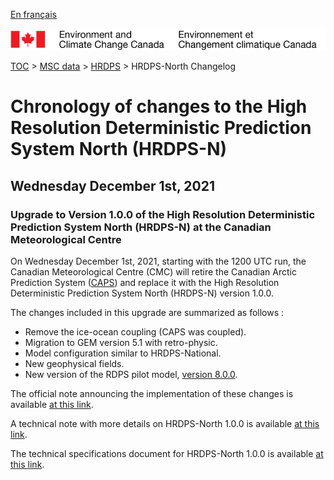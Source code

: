 [En français](changelog_hrdps-nord_fr.md)

![ECCC logo](../../img_eccc-logo.png)

[TOC](../../readme_en.md) > [MSC data](../readme_en.md) > [HRDPS](readme_hrdps_en.md) > HRDPS-North Changelog

# Chronology of changes to the High Resolution Deterministic Prediction System North (HRDPS-N)

## Wednesday December 1st, 2021

### Upgrade to Version 1.0.0 of the High Resolution Deterministic Prediction System North (HRDPS-N) at the Canadian Meteorological Centre

On Wednesday December 1st, 2021, starting with the 1200 UTC run, the Canadian Meteorological Centre (CMC) will retire the Canadian Arctic Prediction System ([CAPS](../nwp_caps/changelog_caps_en#tuesday-november-30-2021)) and replace it with the High Resolution Deterministic Prediction System North (HRDPS-N) version 1.0.0.

The changes included in this upgrade are summarized as follows :
* Remove the ice-ocean coupling (CAPS was coupled).
* Migration to GEM version 5.1 with retro-physic.
* Model configuration similar to HRDPS-National.
* New geophysical fields.
* New version of the RDPS pilot model, [version 8.0.0](../nwp_rdps/changelog_rdps_en#tuesday-november-30-2021).


The official note announcing the implementation of these changes is available [at this link](http://dd.meteo.gc.ca/doc/genots/2021/11/26/NOCN03_CWAO_262118___50159).

A technical note with more details on HRDPS-North 1.0.0 is available [at this link](https://collaboration.cmc.ec.gc.ca/cmc/cmoi/product_guide/docs/tech_notes/technote_hrdps-n-100_e.pdf).

The technical specifications document for HRDPS-North 1.0.0 is available [at this link](https://collaboration.cmc.ec.gc.ca/cmc/cmoi/product_guide/docs/tech_specifications/tech_specifications_HRDPS-N_1.0.0_e.pdf).

